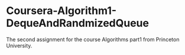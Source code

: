 # Coursera-Algorithm1-DequeAndRandmizedQueue
The second assignment for the course Algorithms part1 from Princeton University.
